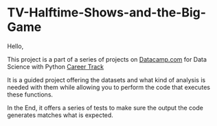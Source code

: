 # TV-Halftime-Shows-and-the-Big-Game

Hello,

This project is a part of a series of projects on [Datacamp.com](https://learn.datacamp.com/) for Data Science with Python [Career Track](https://learn.datacamp.com/career-tracks/data-scientist-with-python?version=5)

It is a guided project offering the datasets and what kind of analysis is needed with them while allowing you to perform the code that executes these functions.

In the End, it offers a series of tests to make sure the output the code generates matches what is expected.
